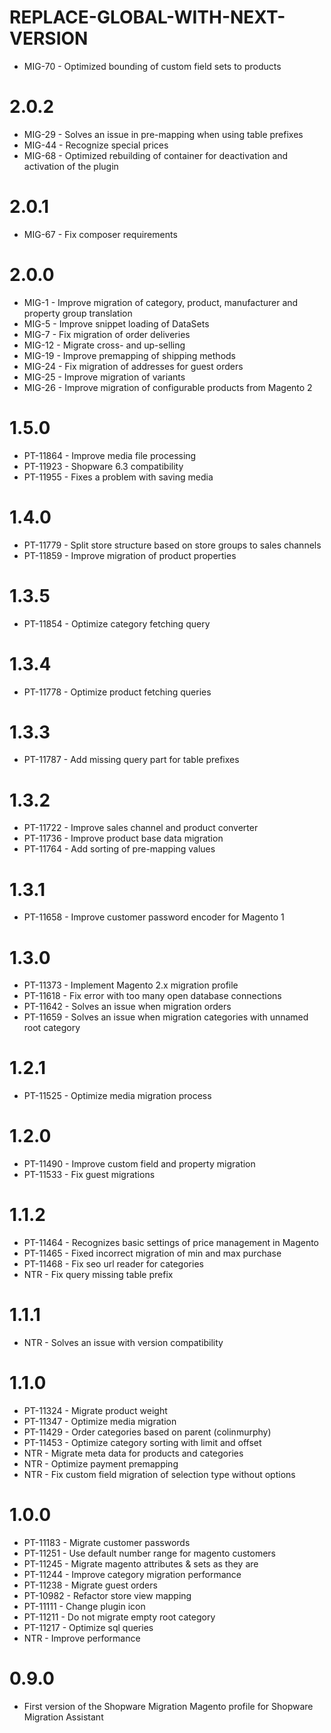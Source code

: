 # REPLACE-GLOBAL-WITH-NEXT-VERSION
- MIG-70 - Optimized bounding of custom field sets to products

# 2.0.2
- MIG-29 - Solves an issue in pre-mapping when using table prefixes
- MIG-44 - Recognize special prices
- MIG-68 - Optimized rebuilding of container for deactivation and activation of the plugin

# 2.0.1
- MIG-67 - Fix composer requirements

# 2.0.0
- MIG-1 - Improve migration of category, product, manufacturer and property group translation
- MIG-5 - Improve snippet loading of DataSets
- MIG-7 - Fix migration of order deliveries
- MIG-12 - Migrate cross- and up-selling
- MIG-19 - Improve premapping of shipping methods
- MIG-24 - Fix migration of addresses for guest orders
- MIG-25 - Improve migration of variants
- MIG-26 - Improve migration of configurable products from Magento 2

# 1.5.0
- PT-11864 - Improve media file processing
- PT-11923 - Shopware 6.3 compatibility
- PT-11955 - Fixes a problem with saving media

# 1.4.0
- PT-11779 - Split store structure based on store groups to sales channels
- PT-11859 - Improve migration of product properties

# 1.3.5
- PT-11854 - Optimize category fetching query

# 1.3.4
- PT-11778 - Optimize product fetching queries

# 1.3.3
- PT-11787 - Add missing query part for table prefixes

# 1.3.2
- PT-11722 - Improve sales channel and product converter
- PT-11736 - Improve product base data migration
- PT-11764 - Add sorting of pre-mapping values

# 1.3.1
- PT-11658 - Improve customer password encoder for Magento 1

# 1.3.0
- PT-11373 - Implement Magento 2.x migration profile
- PT-11618 - Fix error with too many open database connections
- PT-11642 - Solves an issue when migration orders
- PT-11659 - Solves an issue when migration categories with unnamed root category

# 1.2.1
- PT-11525 - Optimize media migration process

# 1.2.0
- PT-11490 - Improve custom field and property migration
- PT-11533 - Fix guest migrations

# 1.1.2
- PT-11464 - Recognizes basic settings of price management in Magento
- PT-11465 - Fixed incorrect migration of min and max purchase
- PT-11468 - Fix seo url reader for categories
- NTR - Fix query missing table prefix

# 1.1.1
- NTR - Solves an issue with version compatibility

# 1.1.0
- PT-11324 - Migrate product weight
- PT-11347 - Optimize media migration
- PT-11429 - Order categories based on parent (colinmurphy)
- PT-11453 - Optimize category sorting with limit and offset
- NTR - Migrate meta data for products and categories
- NTR - Optimize payment premapping
- NTR - Fix custom field migration of selection type without options

# 1.0.0
- PT-11183 - Migrate customer passwords
- PT-11251 - Use default number range for magento customers
- PT-11245 - Migrate magento attributes & sets as they are
- PT-11244 - Improve category migration performance
- PT-11238 - Migrate guest orders
- PT-10982 - Refactor store view mapping
- PT-11111 - Change plugin icon
- PT-11211 - Do not migrate empty root category
- PT-11217 - Optimize sql queries
- NTR - Improve performance

# 0.9.0
- First version of the Shopware Migration Magento profile for Shopware Migration Assistant
